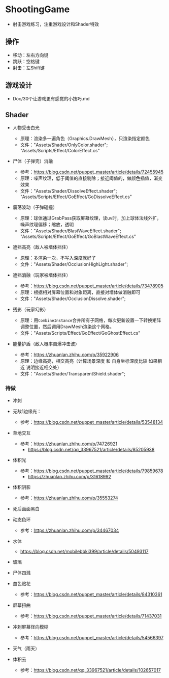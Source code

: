 # ShootingGame
- 射击游戏练习，注重游戏设计和Shader特效

## 操作

- 移动：左右方向键
- 跳跃：空格键
- 射击：左Shift键

## 游戏设计

- Doc/30个让游戏更有感觉的小技巧.md



## Shader

- 人物受击白光
  - 原理：渲染多一遍角色（Graphics.DrawMesh），只渲染指定颜色
  - 文件："Assets/Shader/OnlyColor.shader"; "Assets/Scripts/Effect/ColorEffect.cs"
- 尸体（子弹壳）消融
  - 参考：https://blog.csdn.net/puppet_master/article/details/72455945
  - 原理：噪声纹理，低于阈值的直接剔除；接近阈值的，做颜色插值，渐变效果
  - 文件："Assets/Shader/DissolveEffect.shader"; "Assets/Scripts/Effect/GoEffect/GoDissolveEffect.cs"
- 震荡波动（子弹碰撞）

  - 原理：球体通过GrabPass获取屏幕纹理，读uv时，加上球体法线外扩，噪声纹理偏移；缩放，透明
  - 文件："Assets/Shader/BlastWaveEffect.shader"; "Assets/Scripts/Effect/GoEffect/GoBlastWaveEffect.cs"
- 遮挡高亮（敌人被墙体挡住）
  - 原理：多渲染一次，不写入深度就好了
  - 文件："Assets/Shader/OcclusionHighLight.shader"; 
- 遮挡消融（玩家被墙体挡住）
  - 参考：https://blog.csdn.net/puppet_master/article/details/73478905
  - 原理：根据相对屏幕位置和对象距离，直接对墙体做消融即可
  - 文件："Assets/Shader/OcclusionDissolve.shader"; 
- 残影（玩家幻影）
  - 原理：用`CombineInstance`合并所有子网格，每次更新设置一下转换矩阵调整位置，然后调用DrawMesh渲染这个网格。
  - 文件："Assets/Scripts/Effect/GoEffect/GoGhostEffect.cs"

- 能量护盾（敌人概率自爆冲击波）
  - 参考：https://zhuanlan.zhihu.com/p/35922906
  - 原理：边缘高亮，相交高亮（计算场景深度 和 自身坐标深度比较 如果相近 说明接近相交处）
  - 文件："Assets/Shader/TransparentShield.shader"; 



### 待做

- 冲刺
- 无敌1边缘光：
  - 参考：https://blog.csdn.net/puppet_master/article/details/53548134
- 草地交互

  - 参考：https://zhuanlan.zhihu.com/p/74726921
    - https://blog.csdn.net/qq_33967521/article/details/85205938
- 体积光

  - 参考：https://blog.csdn.net/puppet_master/article/details/79859678 
    - https://zhuanlan.zhihu.com/p/31618992
- 体积阴影

  - 参考：https://zhuanlan.zhihu.com/p/35553274
- 死后画面黑白
- 动态色环 
  - 参考：https://zhuanlan.zhihu.com/p/34467034
- 水体
  - https://blog.csdn.net/mobilebbki399/article/details/50493117
- 玻璃
- 尸体四溅
- 血色贴花
  - 参考：https://blog.csdn.net/puppet_master/article/details/84310361
- 屏幕扭曲
  - 参考：https://blog.csdn.net/puppet_master/article/details/71437031
- 冲刺屏幕径向模糊
  - 参考：https://blog.csdn.net/puppet_master/article/details/54566397
- 天气（雨天）
- 体积云
  - 参考：https://blog.csdn.net/qq_33967521/article/details/102657017